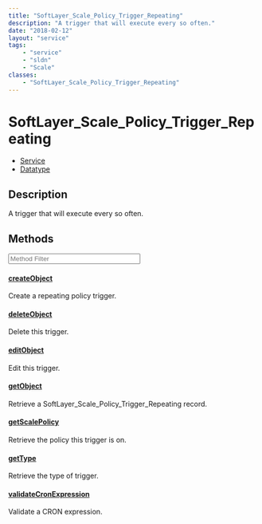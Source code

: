 ```yaml
---
title: "SoftLayer_Scale_Policy_Trigger_Repeating"
description: "A trigger that will execute every so often."
date: "2018-02-12"
layout: "service"
tags:
    - "service"
    - "sldn"
    - "Scale"
classes:
    - "SoftLayer_Scale_Policy_Trigger_Repeating"
---
```

# SoftLayer_Scale_Policy_Trigger_Repeating
<div id='service-datatype'>
    <ul id='sldn-reference-tabs'>
    <li id='service'> <a href='/reference/services/SoftLayer_Scale_Policy_Trigger_Repeating' >Service</a></li>    <li id='datatype'> <a href='/reference/datatypes/SoftLayer_Scale_Policy_Trigger_Repeating' >Datatype</a></li>
    </ul>
</div>

## Description


A trigger that will execute every so often.



        
<div id="properties" class="content service-content">

## Methods

<div class="view-filters">
    <div class="clearfix">
        <div class="search-input-box">
            <input placeholder="Method Filter" onkeyup="titleSearch(inputId='edit-combine', divId='method-div', elementClass='method-row')" 
                type="text" id="edit-combine" value="" size="30" maxlength="128" class="form-text">
        </div>
    </div>
</div>

<div id="method-div">

<div class="method-row">

#### [createObject](/reference/services/SoftLayer_Scale_Policy_Trigger_Repeating/createObject)
Create a repeating policy trigger.

</div>

<div class="method-row">

#### [deleteObject](/reference/services/SoftLayer_Scale_Policy_Trigger_Repeating/deleteObject)
Delete this trigger.

</div>

<div class="method-row">

#### [editObject](/reference/services/SoftLayer_Scale_Policy_Trigger_Repeating/editObject)
Edit this trigger.

</div>

<div class="method-row">

#### [getObject](/reference/services/SoftLayer_Scale_Policy_Trigger_Repeating/getObject)
Retrieve a SoftLayer_Scale_Policy_Trigger_Repeating record.

</div>

<div class="method-row">

#### [getScalePolicy](/reference/services/SoftLayer_Scale_Policy_Trigger_Repeating/getScalePolicy)
Retrieve the policy this trigger is on.

</div>

<div class="method-row">

#### [getType](/reference/services/SoftLayer_Scale_Policy_Trigger_Repeating/getType)
Retrieve the type of trigger.

</div>

<div class="method-row">

#### [validateCronExpression](/reference/services/SoftLayer_Scale_Policy_Trigger_Repeating/validateCronExpression)
Validate a CRON expression.

</div>
</div>

</div>

